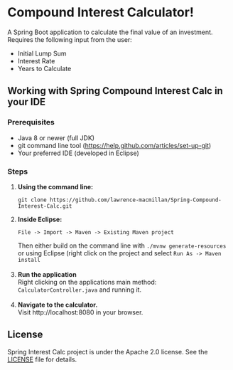 <h1>Compound Interest Calculator!</h1>
<p>A Spring Boot application to calculate the final value of an investment. Requires the following input from the user:</p>

- Initial Lump Sum
- Interest Rate
- Years to Calculate

<h2>Working with Spring Compound Interest Calc in your IDE</h2>
<h3>Prerequisites</h3>

- Java 8 or newer (full JDK)
- git command line tool (https://help.github.com/articles/set-up-git)
- Your preferred IDE (developed in Eclipse)

<h3>Steps</h3>
<ol>
  <li><b>Using the command line:</b></li>
<pre><code>git clone https://github.com/lawrence-macmillan/Spring-Compound-Interest-Calc.git</code></pre>

  <li><b>Inside Eclipse:</b></li>
<pre><code>File -> Import -> Maven -> Existing Maven project</code></pre>
Then either build on the command line with <code>./mvnw generate-resources</code> or using Eclipse (right click on the project and select <code>Run As -> Maven install</code>
<br></br>
<li><b>Run the application</b></li>
Right clicking on the applications main method: <code>CalculatorController.java</code> and running it.
<br></br>
<li><b>Navigate to the calculator.</b></li>
Visit http://localhost:8080 in your browser.
</ol>
<h2>License</h2>
<p>Spring Interest Calc project is under the Apache 2.0 license. See the <a href="/LICENSE">LICENSE</a> file for details.<p>
